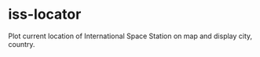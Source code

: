 # iss-locator
Plot current location of International Space Station on map and display city, country.
